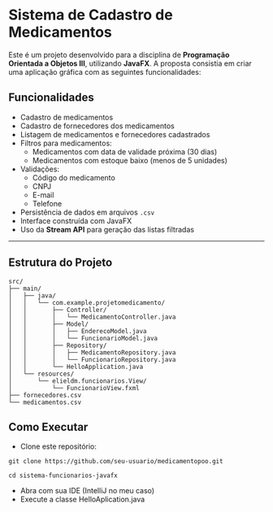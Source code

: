# Sistema de Cadastro de Medicamentos

Este é um projeto desenvolvido para a disciplina de **Programação Orientada a Objetos III**, utilizando **JavaFX**. A proposta consistia em criar uma aplicação gráfica com as seguintes funcionalidades:

## Funcionalidades

- Cadastro de medicamentos
- Cadastro de fornecedores dos medicamentos
- Listagem de medicamentos e fornecedores cadastrados
- Filtros para medicamentos:
  - Medicamentos com data de validade próxima (30 dias)
  - Medicamentos com estoque baixo (menos de 5 unidades)
- Validações:
  - Código do medicamento
  - CNPJ
  - E-mail
  - Telefone
- Persistência de dados em arquivos `.csv`
- Interface construída com JavaFX
- Uso da **Stream API** para geração das listas filtradas

---

## Estrutura do Projeto

```plaintext
src/
├── main/
│   ├── java/
│   │   └── com.example.projetomedicamento/
│   │       ├── Controller/
│   │       │   └── MedicamentoController.java
│   │       ├── Model/
│   │       │   ├── EnderecoModel.java
│   │       │   └── FuncionarioModel.java
│   │       ├── Repository/
│   │       │   ├── MedicamentoRepository.java
│   │       │   └── FuncionarioRepository.java 
│   │       └── HelloApplication.java
│   └── resources/
│       └── elieldm.funcionarios.View/
│           └── FuncionarioView.fxml
├── fornecedores.csv
└── medicamentos.csv

```

## Como Executar
- Clone este repositório:
```plaintext
git clone https://github.com/seu-usuario/medicamentopoo.git
```
```plaintext
cd sistema-funcionarios-javafx
```
- Abra com sua IDE (IntelliJ no meu caso)
- Execute a classe HelloAplication.java
